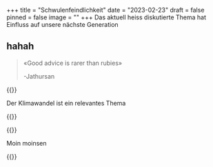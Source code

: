 +++
title = "Schwulenfeindlichkeit"
date = "2023-02-23"
draft = false
pinned = false
image = ""
+++
Das aktuell heiss diskutierte Thema hat Einfluss auf unsere nächste Generation

## hahah

> «Good advice is rarer than rubies»
>
> \-Jathursan

{{<lead>}}

Der Klimawandel ist ein relevantes Thema

{{</lead>}}





{{<box title=“surprise”>}}

Moin moinsen

{{</box>}}